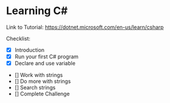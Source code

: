 # Learning C#

Link to Tutorial: https://dotnet.microsoft.com/en-us/learn/csharp

Checklist:

- [x] Introduction
- [x] Run your first C# program
- [x] Declare and use variable
- [] Work with strings
- [] Do more with strings
- [] Search strings
- [] Complete Challenge
